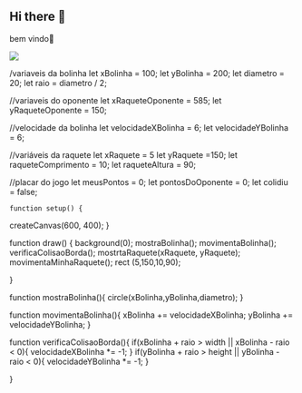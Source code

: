 ## Hi there 👋

bem vindo🖤

![](https://media.tenor.com/uG0AZOy1b24AAAAM/nutria-otter.gif)


/variaveis da bolinha
let xBolinha = 100;
let yBolinha = 200;
let diametro = 20;
let raio = diametro / 2;

//variaveis do oponente 
 let xRaqueteOponente = 585;
 let yRaqueteOponente = 150;

//velocidade da bolinha
let velocidadeXBolinha = 6;
let velocidadeYBolinha = 6;

 //variáveis da raquete
let xRaquete = 5 
let yRaquete =150;
let raqueteComprimento = 10;
let raqueteAltura = 90;

//placar do jogo 
 let meusPontos = 0;
 let pontosDoOponente = 0;
 let colidiu = false;

    function setup() {
  createCanvas(600, 400);
}

function draw() {
  background(0);
  mostraBolinha();
  movimentaBolinha();
  verificaColisaoBorda();
  mostrtaRaquete(xRaquete, yRaquete);
  movimentaMinhaRaquete();
  rect (5,150,10,90);
  
}


function mostraBolinha(){
  circle(xBolinha,yBolinha,diametro);
}

function movimentaBolinha(){
  xBolinha += velocidadeXBolinha;
  yBolinha += velocidadeYBolinha;
}

function verificaColisaoBorda(){
   if(xBolinha + raio > width || xBolinha - raio < 0){
      velocidadeXBolinha *= -1;
  }
  if(yBolinha + raio > height || yBolinha - raio < 0){
      velocidadeYBolinha *= -1;
  }

}
